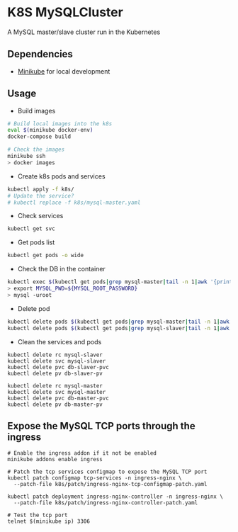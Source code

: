 # K8S MySQLCluster
A MySQL master/slave cluster run in the Kubernetes

## Dependencies
* [Minikube](https://minikube.sigs.k8s.io/docs/) for local development

## Usage
* Build images
```bash
# Build local images into the k8s
eval $(minikube docker-env)
docker-compose build

# Check the images
minikube ssh
> docker images
```

* Create k8s pods and services
```bash
kubectl apply -f k8s/
# Update the service?
# kubectl replace -f k8s/mysql-master.yaml
```

* Check services
```bash
kubectl get svc
```

* Get pods list
```bash
kubectl get pods -o wide
```

* Check the DB in the container
```bash
kubectl exec $(kubectl get pods|grep mysql-master|tail -n 1|awk '{print $1}') -it -- /bin/bash
> export MYSQL_PWD=${MYSQL_ROOT_PASSWORD}
> mysql -uroot
```

* Delete pod
```bash
kubectl delete pods $(kubectl get pods|grep mysql-master|tail -n 1|awk '{print $1}')
kubectl delete pods $(kubectl get pods|grep mysql-slaver|tail -n 1|awk '{print $1}')
```

* Clean the services and pods
```shell script
kubectl delete rc mysql-slaver
kubectl delete svc mysql-slaver
kubectl delete pvc db-slaver-pvc
kubectl delete pv db-slaver-pv

kubectl delete rc mysql-master
kubectl delete svc mysql-master
kubectl delete pvc db-master-pvc
kubectl delete pv db-master-pv
```

## Expose the MySQL TCP ports through the ingress
```shell
# Enable the ingress addon if it not be enabled
minikube addons enable ingress

# Patch the tcp services configmap to expose the MySQL TCP port
kubectl patch configmap tcp-services -n ingress-nginx \
  --patch-file k8s/patch/ingress-nginx-tcp-configmap-patch.yaml

kubectl patch deployment ingress-nginx-controller -n ingress-nginx \
  --patch-file k8s/patch/ingress-nginx-controller-patch.yaml

# Test the tcp port
telnet $(minikube ip) 3306
```
